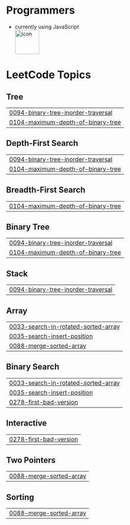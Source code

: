 # Programmers
* currently using JavaScript <div style="display: flex; align-items: flex-start;"><img src="https://techstack-generator.vercel.app/js-icon.svg" alt="icon" width="65" height="65" /></div>

<!---LeetCode Topics Start-->
# LeetCode Topics
## Tree
|  |
| ------- |
| [0094-binary-tree-inorder-traversal](https://github.com/shinheylynn/Algorithm/tree/master/0094-binary-tree-inorder-traversal) |
| [0104-maximum-depth-of-binary-tree](https://github.com/shinheylynn/Algorithm/tree/master/0104-maximum-depth-of-binary-tree) |
## Depth-First Search
|  |
| ------- |
| [0094-binary-tree-inorder-traversal](https://github.com/shinheylynn/Algorithm/tree/master/0094-binary-tree-inorder-traversal) |
| [0104-maximum-depth-of-binary-tree](https://github.com/shinheylynn/Algorithm/tree/master/0104-maximum-depth-of-binary-tree) |
## Breadth-First Search
|  |
| ------- |
| [0104-maximum-depth-of-binary-tree](https://github.com/shinheylynn/Algorithm/tree/master/0104-maximum-depth-of-binary-tree) |
## Binary Tree
|  |
| ------- |
| [0094-binary-tree-inorder-traversal](https://github.com/shinheylynn/Algorithm/tree/master/0094-binary-tree-inorder-traversal) |
| [0104-maximum-depth-of-binary-tree](https://github.com/shinheylynn/Algorithm/tree/master/0104-maximum-depth-of-binary-tree) |
## Stack
|  |
| ------- |
| [0094-binary-tree-inorder-traversal](https://github.com/shinheylynn/Algorithm/tree/master/0094-binary-tree-inorder-traversal) |
## Array
|  |
| ------- |
| [0033-search-in-rotated-sorted-array](https://github.com/shinheylynn/Algorithm/tree/master/0033-search-in-rotated-sorted-array) |
| [0035-search-insert-position](https://github.com/shinheylynn/Algorithm/tree/master/0035-search-insert-position) |
| [0088-merge-sorted-array](https://github.com/shinheylynn/Algorithm/tree/master/0088-merge-sorted-array) |
## Binary Search
|  |
| ------- |
| [0033-search-in-rotated-sorted-array](https://github.com/shinheylynn/Algorithm/tree/master/0033-search-in-rotated-sorted-array) |
| [0035-search-insert-position](https://github.com/shinheylynn/Algorithm/tree/master/0035-search-insert-position) |
| [0278-first-bad-version](https://github.com/shinheylynn/Algorithm/tree/master/0278-first-bad-version) |
## Interactive
|  |
| ------- |
| [0278-first-bad-version](https://github.com/shinheylynn/Algorithm/tree/master/0278-first-bad-version) |
## Two Pointers
|  |
| ------- |
| [0088-merge-sorted-array](https://github.com/shinheylynn/Algorithm/tree/master/0088-merge-sorted-array) |
## Sorting
|  |
| ------- |
| [0088-merge-sorted-array](https://github.com/shinheylynn/Algorithm/tree/master/0088-merge-sorted-array) |
<!---LeetCode Topics End-->